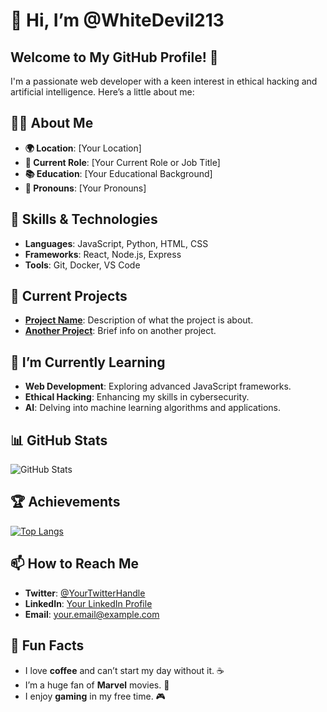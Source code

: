 # 👋 Hi, I’m @WhiteDevil213

## Welcome to My GitHub Profile! 🎉

I'm a passionate web developer with a keen interest in ethical hacking and artificial intelligence. Here’s a little about me:

## 👨‍💻 About Me

- **🌍 Location**: [Your Location]
- **💼 Current Role**: [Your Current Role or Job Title]
- **📚 Education**: [Your Educational Background]
- **💬 Pronouns**: [Your Pronouns]

## 🚀 Skills & Technologies

- **Languages**: JavaScript, Python, HTML, CSS
- **Frameworks**: React, Node.js, Express
- **Tools**: Git, Docker, VS Code

## 🔭 Current Projects

- **[Project Name](https://github.com/username/project-name)**: Description of what the project is about.
- **[Another Project](https://github.com/username/another-project)**: Brief info on another project.

## 🌱 I’m Currently Learning

- **Web Development**: Exploring advanced JavaScript frameworks.
- **Ethical Hacking**: Enhancing my skills in cybersecurity.
- **AI**: Delving into machine learning algorithms and applications.

## 📊 GitHub Stats

![GitHub Stats](https://github-readme-stats.vercel.app/api?username=WhiteDevil213&show_icons=true&hide_title=true&count_private=true&hide=prs&theme=radical)

## 🏆 Achievements

[![Top Langs](https://github-readme-stats.vercel.app/api/top-langs/?username=WhiteDevil213&layout=compact&theme=radical)](https://github.com/WhiteDevil213)

## 📫 How to Reach Me

- **Twitter**: [@YourTwitterHandle](https://twitter.com/YourTwitterHandle)
- **LinkedIn**: [Your LinkedIn Profile](https://www.linkedin.com/in/yourprofile)
- **Email**: [your.email@example.com](mailto:your.email@example.com)

## 🎨 Fun Facts

- I love **coffee** and can’t start my day without it. ☕
- I’m a huge fan of **Marvel** movies. 🦸
- I enjoy **gaming** in my free time. 🎮
